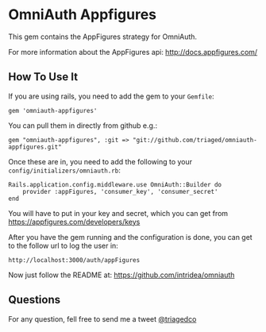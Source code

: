 OmniAuth Appfigures
==============

This gem contains the AppFigures strategy for OmniAuth.

For more information about the AppFigures api: http://docs.appfigures.com/

How To Use It
-------------

If you are using rails, you need to add the gem to your `Gemfile`:

    gem 'omniauth-appfigures'

You can pull them in directly from github e.g.:

    gem "omniauth-appfigures", :git => "git://github.com/triaged/omniauth-appfigures.git"

Once these are in, you need to add the following to your `config/initializers/omniauth.rb`:

    Rails.application.config.middleware.use OmniAuth::Builder do
    	provider :appFigures, 'consumer_key', 'consumer_secret'
    end


You will have to put in your key and secret, which you can get from https://appfigures.com/developers/keys


After you have the gem running and the configuration is done, you can get to the follow url to log the user in:

	http://localhost:3000/auth/appFigures

Now just follow the README at: https://github.com/intridea/omniauth

Questions
---------

For any question, fell free to send me a tweet [@triagedco](http://twitter.com/triagedco)

